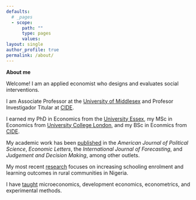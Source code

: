 ```yaml
---
defaults:
  # _pages
  - scope:
      path: ""
      type: pages
      values:
layout: single
author_profile: true
permalink: /about/
---
```


**About me**

Welcome! I am an applied economist who designs and evaluates social interventions.

I am Associate Professor at the [University of Middlesex](https://www.mdx.ac.uk/) and Profesor Investigador Titular at [CIDE](https://www.cide.edu/).

I earned my PhD in Economics from the [University Essex](https://www.essex.ac.uk/), my MSc in Economics from [University College London](https://www.ucl.ac.uk/), and my BSc in Econmics from [CIDE](https://www.cide.edu/).

My academic work has been [published](/publications/) in the *American Journal of Political Science*, *Economic Letters*, the *International Journal of Forecasting*, and *Judgement and Decision Making*, among other outlets.

My most recent [research](/research/) focuses on increasing schooling enrolment and learning outcomes in rural communities in Nigeria.

I have [taught](/teaching/) microeconomics, development economics, econometrics, and experimental methods.